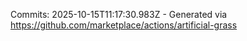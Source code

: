 Commits: 2025-10-15T11:17:30.983Z - Generated via https://github.com/marketplace/actions/artificial-grass
<br>
